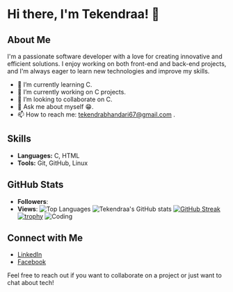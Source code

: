 # Hi there, I'm Tekendraa! 👋
## About Me

I'm a passionate software developer with a love for creating innovative and efficient solutions. I enjoy working on both front-end and back-end projects, and I'm always eager to learn new technologies and improve my skills.

- 🌱 I’m currently learning C.
- 🔭 I’m currently working on C projects.
- 👯 I’m looking to collaborate on C.
- 💬 Ask me about myself 😁.
- 📫 How to reach me: tekendrabhandari67@gmail.com .


## Skills

- **Languages:** C, HTML 
- **Tools:** Git, GitHub, Linux
  

## GitHub Stats
- **Followers**: <!-- FOLLOWERS -->
- **Views**: <!-- VIEWS -->
![Top Languages](https://github-readme-stats.vercel.app/api/top-langs/?username=tekendraa&layout=compact&theme=radical)
![Tekendraa's GitHub stats](https://github-readme-stats.vercel.app/api?username=tekendraa&show_icons=true&theme=radical)
[![GitHub Streak](https://github-readme-streak-stats.herokuapp.com/?user=tekendraa&theme=radical)](https://git.io/streak-stats)
[![trophy](https://github-profile-trophy.vercel.app/?username=tekendraa)](https://github.com/ryo-ma/github-profile-trophy)
![Coding](https://media.giphy.com/media/ZVik7pBtu9dNS/giphy.gif)

## Connect with Me

- [LinkedIn](https://linkedin.com/in/tekendraa7)
- [Facebook](https://www.facebook.com/tekendraa7)

Feel free to reach out if you want to collaborate on a project or just want to chat about tech!
